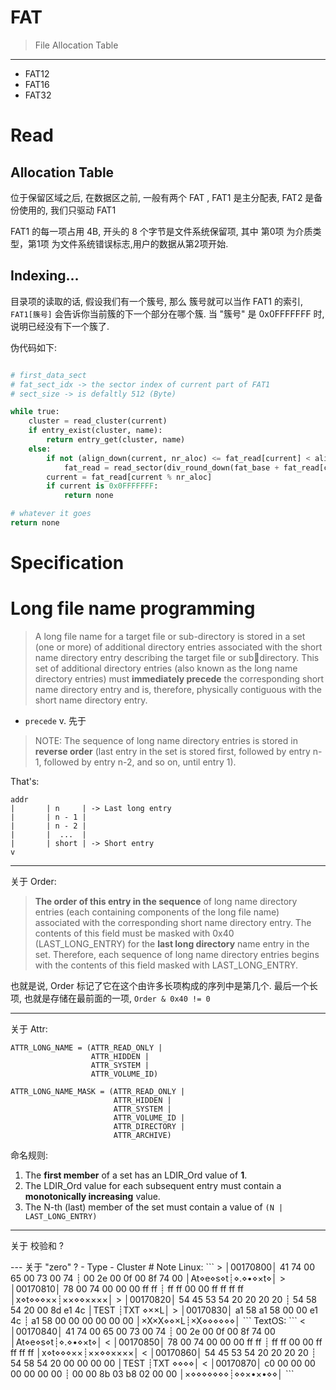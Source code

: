 # FAT

> File Allocation Table

---

* FAT12
* FAT16
* FAT32

# Read

## Allocation Table

位于保留区域之后, 在数据区之前, 一般有两个 FAT , FAT1 是主分配表, FAT2 是备份使用的, 我们只驱动 FAT1

FAT1 的每一项占用 4B, 开头的 8 个字节是文件系统保留项, 其中 第0项 为介质类型，第1项 为文件系统错误标志,用户的数据从第2项开始.

## Indexing...

目录项的读取的话, 假设我们有一个簇号, 那么 簇号就可以当作 FAT1 的索引, `FAT1[簇号]` 会告诉你当前簇的下一个部分在哪个簇. 当 "簇号" 是 0x0FFFFFFF 时, 说明已经没有下一个簇了.

伪代码如下:

```py

# first_data_sect
# fat_sect_idx -> the sector index of current part of FAT1
# sect_size -> is defaltly 512 (Byte)

while true:
    cluster = read_cluster(current)
    if entry_exist(cluster, name):
        return entry_get(cluster, name)
    else:
        if not (align_down(current, nr_aloc) <= fat_read[current] < align_down(current, nr_aloc) + nr_aloc):
            fat_read = read_sector(div_round_down(fat_base + fat_read[current] * 4, sect_size))
        current = fat_read[current % nr_aloc]
        if current is 0x0FFFFFFF:
            return none

# whatever it goes
return none
```

# Specification

# Long file name programming

> A long file name for a target file or sub-directory is stored in a set (one or more) of additional 
> directory entries associated with the short name directory entry describing the target file or subdirectory. This set of additional directory entries (also known as the long name directory entries) 
> must **immediately precede** the corresponding short name directory entry and is, therefore, 
> physically contiguous with the short name directory entry. 

- `precede` v. 先于

> NOTE: The sequence of long name directory entries is stored in **reverse order** (last entry in the 
> set is stored first, followed by entry n-1, followed by entry n-2, and so on, until entry 1). 

That's:

```
addr
|       | n     | -> Last long entry
|       | n - 1 |
|       | n - 2 |
|       |  ...  |
|       | short | -> Short entry
v
```

---

关于 Order:

> **The order of this entry in the sequence** of long name 
> directory entries (each containing components of the 
> long file name) associated with the corresponding 
> short name directory entry. 
> The contents of this field must be masked with 0x40
> (LAST_LONG_ENTRY) for the **last long directory**
> name entry in the set. Therefore, each sequence of 
> long name directory entries begins with the contents 
> of this field masked with LAST_LONG_ENTRY.

也就是说, Order 标记了它在这个由许多长项构成的序列中是第几个. 最后一个长项, 也就是存储在最前面的一项, `Order & 0x40 != 0`

---

关于 Attr:

```
ATTR_LONG_NAME = (ATTR_READ_ONLY | 
                  ATTR_HIDDEN | 
                  ATTR_SYSTEM | 
                  ATTR_VOLUME_ID)

ATTR_LONG_NAME_MASK = (ATTR_READ_ONLY | 
                       ATTR_HIDDEN | 
                       ATTR_SYSTEM | 
                       ATTR_VOLUME_ID |
                       ATTR_DIRECTORY |
                       ATTR_ARCHIVE) 
```

命名规则:

1. The **first member** of a set has an LDIR_Ord value of **1**.
2. The LDIR_Ord value for each subsequent entry must contain a **monotonically increasing** value. 
3. The N-th (last) member of the set must contain a value of `(N | LAST_LONG_ENTRY)`

---

关于 校验和 ?

<!-- TODO --!>

---

关于 "zero" ?

- Type
- Cluster

# Note

Linux:

```
> │00170800│ 41 74 00 65 00 73 00 74 ┊ 00 2e 00 0f 00 8f 74 00 │At⋄e⋄s⋄t┊⋄.⋄•⋄×t⋄│
> │00170810│ 78 00 74 00 00 00 ff ff ┊ ff ff 00 00 ff ff ff ff │x⋄t⋄⋄⋄××┊××⋄⋄××××│
> │00170820│ 54 45 53 54 20 20 20 20 ┊ 54 58 54 20 00 8d e1 4c │TEST    ┊TXT ⋄××L│
> │00170830│ a1 58 a1 58 00 00 e1 4c ┊ a1 58 00 00 00 00 00 00 │×X×X⋄⋄×L┊×X⋄⋄⋄⋄⋄⋄│
```

TextOS:

```
< │00170840│ 41 74 00 65 00 73 00 74 ┊ 00 2e 00 0f 00 8f 74 00 │At⋄e⋄s⋄t┊⋄.⋄•⋄×t⋄│
< │00170850│ 78 00 74 00 00 00 ff ff ┊ ff ff 00 00 ff ff ff ff │x⋄t⋄⋄⋄××┊××⋄⋄××××│
< │00170860│ 54 45 53 54 20 20 20 20 ┊ 54 58 54 20 00 00 00 00 │TEST    ┊TXT ⋄⋄⋄⋄│
< │00170870│ c0 00 00 00 00 00 00 00 ┊ 00 00 8b 03 b8 02 00 00 │×⋄⋄⋄⋄⋄⋄⋄┊⋄⋄×•×•⋄⋄│
```

